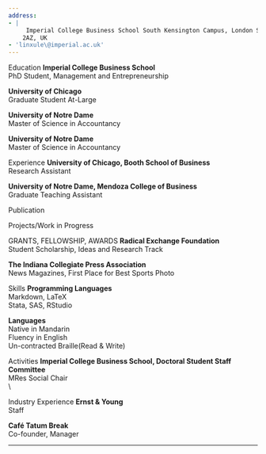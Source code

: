 ```yaml
---
address:
- |
     Imperial College Business School South Kensington Campus, London SW7
    2AZ, UK
- 'linxule\@imperial.ac.uk'
---
```


Education **Imperial College Business School**\
PhD Student, Management and Entrepreneurship

**University of Chicago**\
Graduate Student At-Large

**University of Notre Dame**\
Master of Science in Accountancy

**University of Notre Dame**\
Master of Science in Accountancy

Experience **University of Chicago, Booth School of Business**\
Research Assistant

**University of Notre Dame, Mendoza College of Business**\
Graduate Teaching Assistant

Publication

Projects/Work in Progress

GRANTS, FELLOWSHIP, AWARDS **Radical Exchange Foundation**\
Student Scholarship, Ideas and Research Track

**The Indiana Collegiate Press Association**\
News Magazines, First Place for Best Sports Photo

Skills **Programming Languages**\
Markdown, LaTeX\
Stata, SAS, RStudio

**Languages**\
Native in Mandarin\
Fluency in English\
Un-contracted Braille(Read & Write)

Activities **Imperial College Business School, Doctoral Student Staff
Committee**\
MRes Social Chair\
\

Industry Experience **Ernst & Young**\
Staff

**Café Tatum Break**\
Co-founder, Manager

----------------------------
